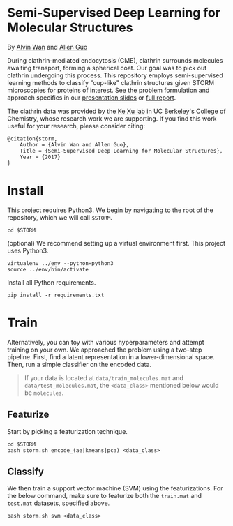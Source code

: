 # Semi-Supervised Deep Learning for Molecular Structures

By [Alvin Wan](http://alvinwan.com) and [Allen Guo](http://aguo.us)

During clathrin-mediated endocytosis (CME), clathrin surrounds molecules awaiting transport, forming a spherical coat. Our goal was to pick out clathrin undergoing this process. This repository employs semi-supervised learning methods to classify "cup-like" clathrin structures given STORM microscopies for proteins of interest. See the problem formulation and approach specifics in our [presentation slides](https://github.com/alvinwan/storm/blob/master/slides.pdf) or [full report](https://github.com/alvinwan/storm/blob/master/report.pdf).

The clathrin data was provided by the [Ke Xu lab](http://www.cchem.berkeley.edu/xuklab/) in UC Berkeley's College of Chemistry, whose research work we are supporting. If you find this work useful for your research, please consider citing:

```
@citation{storm,
    Author = {Alvin Wan and Allen Guo},
    Title = {Semi-Supervised Deep Learning for Molecular Structures},
    Year = {2017}
}
```

# Install

This project requires Python3. We begin by navigating to the root of the repository, which we will call `$STORM`.

    cd $STORM
    
(optional) We recommend setting up a virtual environment first. This project uses Python3.

    virtualenv ../env --python=python3
    source ../env/bin/activate

Install all Python requirements.

    pip install -r requirements.txt

# Train

Alternatively, you can toy with various hyperparameters and attempt training on your own. We approached the problem using a two-step pipeline. First, find a latent representation in a lower-dimensional space. Then, run a simple classifier on the encoded data.

> If your data is located at `data/train_molecules.mat` and `data/test_molecules.mat`, the `<data_class>` mentioned below would be `molecules`.

## Featurize

Start by picking a featurization technique.

    cd $STORM
    bash storm.sh encode_(ae|kmeans|pca) <data_class>
    
## Classify

We then train a support vector machine (SVM) using the featurizations. For the below command, make sure to featurize both the `train.mat` and `test.mat` datasets, specified above.

    bash storm.sh svm <data_class>
